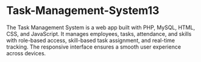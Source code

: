 # Task-Management-System13
 The Task Management System is a web app built with PHP, MySQL, HTML, CSS, and JavaScript. It manages employees, tasks, attendance, and skills with role-based access, skill-based task assignment, and real-time tracking. The responsive interface ensures a smooth user experience across devices.
